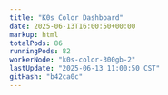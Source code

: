 ```yaml
---
title: "K0s Color Dashboard"
date: 2025-06-13T16:00:50+00:00
markup: html
totalPods: 86
runningPods: 82
workerNode: "k0s-color-300gb-2"
lastUpdate: "2025-06-13 11:00:50 CST"
gitHash: "b42ca0c"
---
```


<!-- This content is dynamically updated by the DashboardUpdater Operator -->
<!-- The dashboard UI is rendered by Hugo templates and CSS/JS files -->
